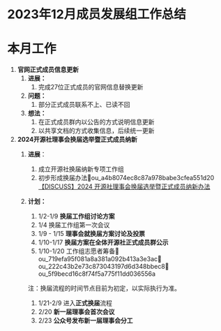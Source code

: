 # 2023年12月成员发展组工作总结

# 本月工作

1.  **官网正式成员信息更新**
    1.  **进展：**
        1.  完成27位正式成员的官网信息替换更新
    2.  **问题：**
        1.  部分正式成员联系不上、已读不回
    3.  **想法：**
        1.  在正式成员群内以公告的方式说明信息更新
        2.  以共享文档的方式收集信息，后续统一更新
2.  **2024开源社理事会换届选举暨正式成员纳新**
    1.  **进展**：
        1.  成立开源社换届纳新专项工作组
        2.  初步形成换届办法👤ou_a4b8074ec8c87a978babe3cfea551d20[【DISCUSS】2024 开源社理事会换届选举暨正式成员纳新办法][1]
    2.  **计划：**
        
        1.  1/2-1/9 **换届工作组讨论方案**
        2.  1/4 换届工作组第一次会议
        3.  1/9 - 1/15 **理事会就换届方案讨论及投票**
        4.  1/10-1/17 **换届方案在全体开源社正式成员群公示**
        5.  1/10-1/20 工作组志愿者筹备👤ou_719efa95f081a8a381a092b413a3e3ac👤ou_222c43b2e73c873043197d6d348bbec8👤ou_5f9becd16c8f74f5a775f11dd036556a
        
        注：换届流程的时间节点目前为初定，以实际执行为准。
        
        1.  1/21-2/9 进入**正式换届**流程
        2.  2/20 **新一届理事会首次会议**
        3.  2/23 **公众号发布新一届理事会分工**

[1]: https://kaiyuanshe.feishu.cn/wiki/WidKwSUwHiA7bBkXC61cfHLsnqg